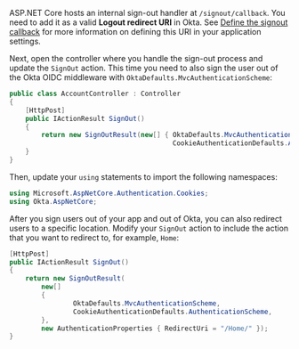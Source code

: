 ASP.NET Core hosts an internal sign-out handler at `/signout/callback`. You need to add it as a valid **Logout redirect URI** in Okta. See [Define the signout callback](/docs/guides/sign-users-out/define-signout-callback/) for more information on defining this URI in your application settings.

Next, open the controller where you handle the sign-out process and update the `SignOut` action. This time you need to also sign the user out of the Okta OIDC middleware with `OktaDefaults.MvcAuthenticationScheme`:

```csharp
public class AccountController : Controller
{
    [HttpPost]
    public IActionResult SignOut()
    {
        return new SignOutResult(new[] { OktaDefaults.MvcAuthenticationScheme, 
                                         CookieAuthenticationDefaults.AuthenticationScheme });
    }
}
```

Then, update your `using` statements to import the following namespaces:

```csharp
using Microsoft.AspNetCore.Authentication.Cookies;
using Okta.AspNetCore;
```

After you sign users out of your app and out of Okta, you can also redirect users to a specific location. Modify your `SignOut` action to include the action that you want to redirect to, for example, `Home`:

```csharp
[HttpPost]
public IActionResult SignOut()
{
    return new SignOutResult(
        new[]
        {
                OktaDefaults.MvcAuthenticationScheme,
                CookieAuthenticationDefaults.AuthenticationScheme,
        },
        new AuthenticationProperties { RedirectUri = "/Home/" });
}

```
